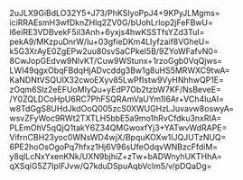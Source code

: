 2uJLX9GiBdLO32Y5+J73/PhKSIyoPpJ4+9KPyJLMgms=
iciRRAEsmH3wfDknZHlq2ZV0G/bUohLrlop2jFeFBwU=
l6eiRE3VDBvekF5il3Anh+6yxjs4hwKSSTfsYZd3TuI=
pekA9/MKzpuDnrW/lu+03gfieDKm4LIyfzaif8VGheU=
k5G3XrAyE0ZgEPw2uu80svSaCPkeI5B/9ZYoWFafvN0=
8CwJopGEdvw9NlvKT/Cuw9WStunx+1rzoGgb0VqQjws=
LWI49qgxObqFBdqHjADvcddg3Bw1g8uHS5MRWXC9twA=
KaNDNtVSQUlX32cwoEXyv85LwPfIstw9VyHNhhwQP1E=
zOqm6Slz2eEFUoMIyQu+yEdP7Ob2tzbW7KF/NsBeveE=
/Y0ZQLDCoHpU6RC7PhFSQRAmVaUYm1l6Ar+VCh4IuAI=
w8TdGgS8UHdJkdOoQ005zcS0XWUGHzLJuvavw8oswyA=
wsvZFyWoc9RWt2TXTLH5bbE5a9mo1hRvCfdku3nxRIA=
PLEmOhV5qQjQ1takY6Z34QMGwoxfYj3+YATwvWdRAPE=
VifrnCBH23yoc0WNsWD4wjX/BpquKOXw1IJQJUTzNUQ=
6PE2hoOsOgoPq7hfxz1Hj6V96sUfeOdqvWNBzcFfdiM=
y8qlLcNxYxenKNk/UXN9bjhiZ+zTw+bADWnyhUKTHhA=
qXSqiG5Z7IpIFJvw/Q7kduDSpuAqbVclm5/v/pDQaDg=
